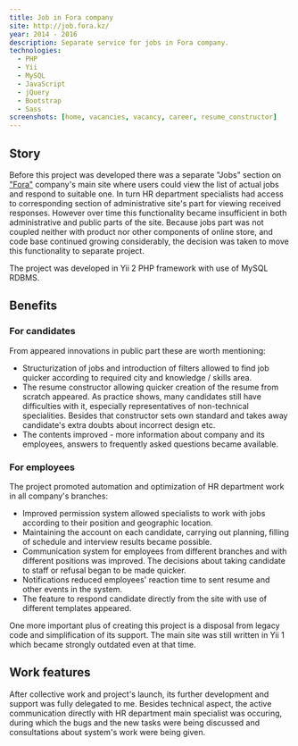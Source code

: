 ```yaml
---
title: Job in Fora company
site: http://job.fora.kz/
year: 2014 - 2016
description: Separate service for jobs in Fora company.
technologies:
  - PHP
  - Yii
  - MySQL
  - JavaScript
  - jQuery
  - Bootstrap
  - Sass
screenshots: [home, vacancies, vacancy, career, resume_constructor]
---
```


## Story

Before this project was developed there was a separate "Jobs" section on ["Fora"](https://fora.kz/) company's main site 
where users could view the list of actual jobs and respond to suitable one. In turn HR department specialists had access
to corresponding section of administrative site's part for viewing received responses. However over time this
functionality became insufficient in both administrative and public parts of the site. Because jobs part was not coupled 
neither with product nor other components of online store, and code base continued growing considerably, the decision 
was taken to move this functionality to separate project.

The project was developed in Yii 2 PHP framework with use of MySQL RDBMS.

## Benefits

### For candidates

From appeared innovations in public part these are worth mentioning:

- Structurization of jobs and introduction of filters allowed to find job quicker according to required city and 
knowledge / skills area.
- The resume constructor allowing quicker creation of the resume from scratch appeared. As practice shows, many 
candidates still have difficulties with it, especially representatives of non-technical specialities. Besides that
constructor sets own standard and takes away candidate's extra doubts about incorrect design etc.
- The contents improved - more information about company and its employees, answers to frequently asked questions became 
available.

### For employees

The project promoted automation and optimization of HR department work in all company's branches:

- Improved permission system allowed specialists to work with jobs according to their position and geographic location.
- Maintaining the account on each candidate, carrying out planning, filling of schedule and interview results became 
possible.
- Communication system for employees from different branches and with different positions was improved. The decisions
about taking candidate to staff or refusal began to be made quicker.
- Notifications reduced employees' reaction time to sent resume and other events in the system.
- The feature to respond candidate directly from the site with use of different templates appeared.

One more important plus of creating this project is a disposal from legacy code and simplification of its support. The
main site was still written in Yii 1 which became strongly outdated even at that time.

## Work features

After collective work and project's launch, its further development and support was fully delegated to me. Besides
technical aspect, the active communication directly with HR department main specialist was occuring, during which the 
bugs and the new tasks were being discussed and consultations about system's work were being given.
